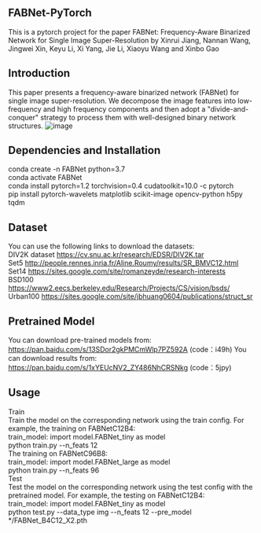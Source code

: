FABNet-PyTorch
------------------------------------------------------------------------------------------------------------------------------------------
This is a pytorch project for the paper FABNet: Frequency-Aware Binarized Network for Single Image Super-Resolution by Xinrui Jiang, Nannan Wang, Jingwei Xin, Keyu Li, Xi Yang, Jie Li, Xiaoyu Wang and Xinbo Gao

Introduction
------------------------------------------------------------------------------------------------------------------------------------------
This paper presents a frequency-aware binarized network (FABNet) for single image super-resolution. We decompose the image features into low-frequency and high frequency components and then adopt a "divide-and-conquer" strategy to process them with well-designed binary network structures.
![image](https://user-images.githubusercontent.com/54347263/236616873-8cfd7271-9619-434e-bbcb-6ae3fa3e4871.png)

Dependencies and Installation
------------------------------------------------------------------------------------------------------------------------------------------
conda create -n FABNet python=3.7<br>
conda activate FABNet<br>
conda install pytorch=1.2 torchvision=0.4 cudatoolkit=10.0 -c pytorch<br>
pip install pytorch-wavelets matplotlib scikit-image opencv-python h5py tqdm<br>

Dataset
------------------------------------------------------------------------------------------------------------------------------------------
You can use the following links to download the datasets:<br>
DIV2K dataset https://cv.snu.ac.kr/research/EDSR/DIV2K.tar<br>
Set5 http://people.rennes.inria.fr/Aline.Roumy/results/SR_BMVC12.html<br>
Set14 https://sites.google.com/site/romanzeyde/research-interests<br>
BSD100 https://www2.eecs.berkeley.edu/Research/Projects/CS/vision/bsds/<br>
Urban100 https://sites.google.com/site/jbhuang0604/publications/struct_sr<br>

Pretrained Model
------------------------------------------------------------------------------------------------------------------------------------------
You can download pre-trained models from: https://pan.baidu.com/s/13SDor2gkPMCmWlp7PZ592A (code：i49h)
You can download results from: https://pan.baidu.com/s/1xYEUcNV2_ZY486NhCRSNkg (code：5jpy) 

Usage
------------------------------------------------------------------------------------------------------------------------------------------
Train<br>
Train the model on the corresponding network using the train config. 
For example, the training on FABNetC12B4:<br>
train_model:  import model.FABNet_tiny as model<br>
python train.py --n_feats 12<br>
The training on FABNetC96B8:<br>
train_model:  import model.FABNet_large as model<br>
python train.py --n_feats 96<br>
Test<br>
Test the model on the corresponding network using the test config with the pretrained model. 
For example, the testing on FABNetC12B4:<br>
train_model:  import model.FABNet_tiny as model<br>
python test.py --data_type img --n_feats 12 --pre_model */FABNet_B4C12_X2.pth <br>


